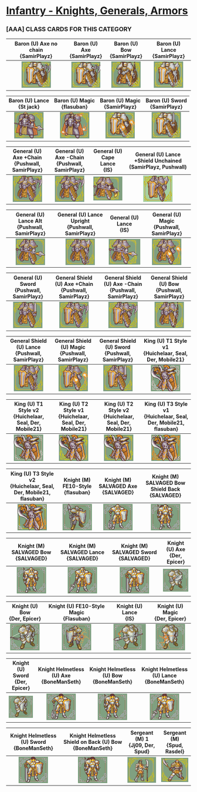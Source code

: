 # [Infantry - Knights, Generals, Armors](../)

### [AAA] CLASS CARDS FOR THIS CATEGORY


|Baron (U) Axe no chain <br> {SamirPlayz}|Baron (U) Axe <br> {SamirPlayz}|Baron (U) Bow <br> {SamirPlayz}|Baron (U) Lance <br> {SamirPlayz}|
| :---: | :---: | :---: | :---: |
|<img alt="Baron (U) Axe no chain {SamirPlayz}" src="Baron (U) Axe no chain {SamirPlayz}.png" />|<img alt="Baron (U) Axe {SamirPlayz}" src="Baron (U) Axe {SamirPlayz}.png" />|<img alt="Baron (U) Bow {SamirPlayz}" src="Baron (U) Bow {SamirPlayz}.png" />|<img alt="Baron (U) Lance {SamirPlayz}" src="Baron (U) Lance {SamirPlayz}.png" />|


|Baron (U) Lance <br> {St jack}|Baron (U) Magic <br> {flasuban}|Baron (U) Magic <br> {SamirPlayz}|Baron (U) Sword <br> {SamirPlayz}|
| :---: | :---: | :---: | :---: |
|<img alt="Baron (U) Lance {St jack}" src="Baron (U) Lance {St jack}.png" />|<img alt="Baron (U) Magic {flasuban}" src="Baron (U) Magic {flasuban}.png" />|<img alt="Baron (U) Magic {SamirPlayz}" src="Baron (U) Magic {SamirPlayz}.png" />|<img alt="Baron (U) Sword {SamirPlayz}" src="Baron (U) Sword {SamirPlayz}.png" />|


|General (U) Axe +Chain <br> {Pushwall, SamirPlayz}|General (U) Axe -Chain <br> {Pushwall, SamirPlayz}|General (U) Cape Lance <br> {IS}|General (U) Lance +Shield Unchained (SamirPlayz, Pushwall) <br> |
| :---: | :---: | :---: | :---: |
|<img alt="General (U) Axe +Chain {Pushwall, SamirPlayz}" src="General (U) Axe +Chain {Pushwall, SamirPlayz}.png" />|<img alt="General (U) Axe -Chain {Pushwall, SamirPlayz}" src="General (U) Axe -Chain {Pushwall, SamirPlayz}.png" />|<img alt="General (U) Cape Lance {IS}" src="General (U) Cape Lance {IS}.png" />|<img alt="General (U) Lance +Shield Unchained (SamirPlayz, Pushwall)" src="General (U) Lance +Shield Unchained (SamirPlayz, Pushwall).png" />|


|General (U) Lance Alt <br> {Pushwall, SamirPlayz}|General (U) Lance Upright <br> {Pushwall, SamirPlayz}|General (U) Lance <br> {IS}|General (U) Magic <br> {Pushwall, SamirPlayz}|
| :---: | :---: | :---: | :---: |
|<img alt="General (U) Lance Alt {Pushwall, SamirPlayz}" src="General (U) Lance Alt {Pushwall, SamirPlayz}.png" />|<img alt="General (U) Lance Upright {Pushwall, SamirPlayz}" src="General (U) Lance Upright {Pushwall, SamirPlayz}.png" />|<img alt="General (U) Lance {IS}" src="General (U) Lance {IS}.png" />|<img alt="General (U) Magic {Pushwall, SamirPlayz}" src="General (U) Magic {Pushwall, SamirPlayz}.png" />|


|General (U) Sword <br> {Pushwall, SamirPlayz}|General Shield (U) Axe +Chain <br> {Pushwall, SamirPlayz}|General Shield (U) Axe -Chain <br> {Pushwall, SamirPlayz}|General Shield (U) Bow <br> {Pushwall, SamirPlayz}|
| :---: | :---: | :---: | :---: |
|<img alt="General (U) Sword {Pushwall, SamirPlayz}" src="General (U) Sword {Pushwall, SamirPlayz}.png" />|<img alt="General Shield (U) Axe +Chain {Pushwall, SamirPlayz}" src="General Shield (U) Axe +Chain {Pushwall, SamirPlayz}.png" />|<img alt="General Shield (U) Axe -Chain {Pushwall, SamirPlayz}" src="General Shield (U) Axe -Chain {Pushwall, SamirPlayz}.png" />|<img alt="General Shield (U) Bow {Pushwall, SamirPlayz}" src="General Shield (U) Bow {Pushwall, SamirPlayz}.png" />|


|General Shield (U) Lance <br> {Pushwall, SamirPlayz}|General Shield (U) Magic <br> {Pushwall, SamirPlayz}|General Shield (U) Sword <br> {Pushwall, SamirPlayz}|King (U) T1 Style v1 <br> {Huichelaar, Seal, Der, Mobile21}|
| :---: | :---: | :---: | :---: |
|<img alt="General Shield (U) Lance {Pushwall, SamirPlayz}" src="General Shield (U) Lance {Pushwall, SamirPlayz}.png" />|<img alt="General Shield (U) Magic {Pushwall, SamirPlayz}" src="General Shield (U) Magic {Pushwall, SamirPlayz}.png" />|<img alt="General Shield (U) Sword {Pushwall, SamirPlayz}" src="General Shield (U) Sword {Pushwall, SamirPlayz}.png" />|<img alt="King (U) T1 Style v1 {Huichelaar, Seal, Der, Mobile21}" src="King (U) T1 Style v1 {Huichelaar, Seal, Der, Mobile21}.png" />|


|King (U) T1 Style v2 <br> {Huichelaar, Seal, Der, Mobile21}|King (U) T2 Style v1 <br> {Huichelaar, Seal, Der, Mobile21}|King (U) T2 Style v2 <br> {Huichelaar, Seal, Der, Mobile21}|King (U) T3 Style v1 <br> {Huichelaar, Seal, Der, Mobile21, flasuban}|
| :---: | :---: | :---: | :---: |
|<img alt="King (U) T1 Style v2 {Huichelaar, Seal, Der, Mobile21}" src="King (U) T1 Style v2 {Huichelaar, Seal, Der, Mobile21}.png" />|<img alt="King (U) T2 Style v1 {Huichelaar, Seal, Der, Mobile21}" src="King (U) T2 Style v1 {Huichelaar, Seal, Der, Mobile21}.png" />|<img alt="King (U) T2 Style v2 {Huichelaar, Seal, Der, Mobile21}" src="King (U) T2 Style v2 {Huichelaar, Seal, Der, Mobile21}.png" />|<img alt="King (U) T3 Style v1 {Huichelaar, Seal, Der, Mobile21, flasuban}" src="King (U) T3 Style v1 {Huichelaar, Seal, Der, Mobile21, flasuban}.png" />|


|King (U) T3 Style v2 <br> {Huichelaar, Seal, Der, Mobile21, flasuban}|Knight (M) FE10-Style <br> {flasuban}|Knight (M) SALVAGED Axe <br> {SALVAGED}|Knight (M) SALVAGED Bow Shield Back <br> {SALVAGED}|
| :---: | :---: | :---: | :---: |
|<img alt="King (U) T3 Style v2 {Huichelaar, Seal, Der, Mobile21, flasuban}" src="King (U) T3 Style v2 {Huichelaar, Seal, Der, Mobile21, flasuban}.png" />|<img alt="Knight (M) FE10-Style {flasuban}" src="Knight (M) FE10-Style {flasuban}.png" />|<img alt="Knight (M) SALVAGED Axe {SALVAGED}" src="Knight (M) SALVAGED Axe {SALVAGED}.png" />|<img alt="Knight (M) SALVAGED Bow Shield Back {SALVAGED}" src="Knight (M) SALVAGED Bow Shield Back {SALVAGED}.png" />|


|Knight (M) SALVAGED Bow <br> {SALVAGED}|Knight (M) SALVAGED Lance <br> {SALVAGED}|Knight (M) SALVAGED Sword <br> {SALVAGED}|Knight (U) Axe <br> {Der, Epicer}|
| :---: | :---: | :---: | :---: |
|<img alt="Knight (M) SALVAGED Bow {SALVAGED}" src="Knight (M) SALVAGED Bow {SALVAGED}.png" />|<img alt="Knight (M) SALVAGED Lance {SALVAGED}" src="Knight (M) SALVAGED Lance {SALVAGED}.png" />|<img alt="Knight (M) SALVAGED Sword {SALVAGED}" src="Knight (M) SALVAGED Sword {SALVAGED}.png" />|<img alt="Knight (U) Axe {Der, Epicer}" src="Knight (U) Axe {Der, Epicer}.png" />|


|Knight (U) Bow <br> {Der, Epicer}|Knight (U) FE10-Style Magic <br> {Flasuban}|Knight (U) Lance <br> {IS}|Knight (U) Magic <br> {Der, Epicer}|
| :---: | :---: | :---: | :---: |
|<img alt="Knight (U) Bow {Der, Epicer}" src="Knight (U) Bow {Der, Epicer}.png" />|<img alt="Knight (U) FE10-Style Magic {Flasuban}" src="Knight (U) FE10-Style Magic {Flasuban}.png" />|<img alt="Knight (U) Lance {IS}" src="Knight (U) Lance {IS}.png" />|<img alt="Knight (U) Magic {Der, Epicer}" src="Knight (U) Magic {Der, Epicer}.png" />|


|Knight (U) Sword <br> {Der, Epicer}|Knight Helmetless (U) Axe <br> {BoneManSeth}|Knight Helmetless (U) Bow <br> {BoneManSeth}|Knight Helmetless (U) Lance <br> {BoneManSeth}|
| :---: | :---: | :---: | :---: |
|<img alt="Knight (U) Sword {Der, Epicer}" src="Knight (U) Sword {Der, Epicer}.png" />|<img alt="Knight Helmetless (U) Axe {BoneManSeth}" src="Knight Helmetless (U) Axe {BoneManSeth}.png" />|<img alt="Knight Helmetless (U) Bow {BoneManSeth}" src="Knight Helmetless (U) Bow {BoneManSeth}.png" />|<img alt="Knight Helmetless (U) Lance {BoneManSeth}" src="Knight Helmetless (U) Lance {BoneManSeth}.png" />|


|Knight Helmetless (U) Sword <br> {BoneManSeth}|Knight Helmetless Shield on Back (U) Bow <br> {BoneManSeth}|Sergeant (M)  1 <br> {Jj09, Der, Spud}|Sergeant (M) <br> {Spud, Rasdel}|
| :---: | :---: | :---: | :---: |
|<img alt="Knight Helmetless (U) Sword {BoneManSeth}" src="Knight Helmetless (U) Sword {BoneManSeth}.png" />|<img alt="Knight Helmetless Shield on Back (U) Bow {BoneManSeth}" src="Knight Helmetless Shield on Back (U) Bow {BoneManSeth}.png" />|<img alt="Sergeant (M)  {Jj09, Der, Spud} 1" src="Sergeant (M)  {Jj09, Der, Spud} 1.png" />|<img alt="Sergeant (M) {Spud, Rasdel}" src="Sergeant (M) {Spud, Rasdel}.png" />|



